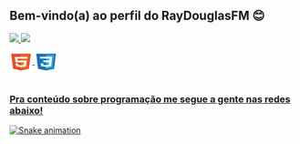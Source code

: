 ## Bem-vindo(a) ao perfil do RayDouglasFM 😊

<div>
  <a href="https://github.com/RayDouglasFM">
  <img height="180em" src="https://github-readme-stats.vercel.app/api?username=RayDouglasFM&show_icons=true&theme=tokyonight&include_all_commits=true&count_private=true"/>
  <img height="180em" src="https://github-readme-stats.vercel.app/api/top-langs/?username=RayDouglasFM&layout=compact&langs_count=6&theme=tokyonight"/>
</div>
<div style="display: inline_block"><br>
  <img align="center" alt="HTML" height="30" width="40" src="https://raw.githubusercontent.com/devicons/devicon/master/icons/html5/html5-original.svg">
  <img align="center" alt="CSS" height="30" width="40" src="https://raw.githubusercontent.com/devicons/devicon/master/icons/css3/css3-original.svg">
</div>
 
 <br>
 
  ### Pra conteúdo sobre programação me segue a gente nas redes abaixo!
 
<div> 

  ![Snake animation](https://github.com/RayDouglasFM/RayDouglasFM/blob/output/github-contribution-grid-snake.svg)

</div>
